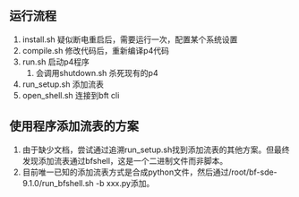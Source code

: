 ## 运行流程
1. install.sh 疑似断电重启后，需要运行一次，配置某个系统设置
2. compile.sh 修改代码后，重新编译p4代码
3. run.sh 启动p4程序
    1. 会调用shutdown.sh 杀死现有的p4
4. run_setup.sh 添加流表
5. open_shell.sh 连接到bft cli

## 使用程序添加流表的方案
1. 由于缺少文档，尝试通过追溯run_setup.sh找到添加流表的其他方案。但最终发现添加流表通过bfshell，这是一个二进制文件而非脚本。
1. 目前唯一已知的添加流表方式是合成python文件，然后通过/root/bf-sde-9.1.0/run_bfshell.sh -b xxx.py添加。

